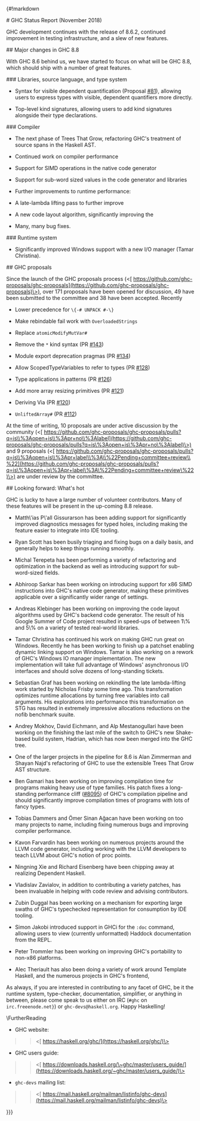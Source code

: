 
{\#!markdown


\# GHC Status Report (November 2018)


GHC development continues with the release of 8.6.2, continued improvement in
testing infrastructure, and a slew of new features.


\#\# Major changes in GHC 8.8


With GHC 8.6 behind us, we have started to focus on what will be GHC 8.8, which
should ship with a number of great features.


\#\#\# Libraries, source language, and type system

- Syntax for visible dependent quantification (Proposal [\#81](https://gitlab.haskell.org//ghc/ghc/issues/81)), allowing
  users to express types with visible, dependent quantifiers more directly.

- Top-level kind signatures, allowing users to add kind signatures alongside
  their type declarations.


\#\#\# Compiler

- The next phase of Trees That Grow, refactoring GHC's treatment of source
  spans in the Haskell AST.

- Continued work on compiler performance

- Support for SIMD operations in the native code generator

- Support for sub-word sized values in the code generator and libraries

- Further improvements to runtime performance:

- A late-lambda lifting pass to further improve

- A new code layout algorithm, significantly improving the 

- Many, many bug fixes.


\#\#\# Runtime system

- Significantly improved Windows support with a new I/O manager (Tamar Christina).


\#\# GHC proposals


Since the launch of the GHC proposals process
(\<[ https://github.com/ghc-proposals/ghc-proposals](https://github.com/ghc-proposals/ghc-proposals)\>), over 171 proposals have
been opened for discussion, 49 have been submitted to the committee and 38 have
been accepted. Recently 

- Lower precedence for `\{-# UNPACK #-\}`

- Make rebindable fail work with `OverloadedStrings`

- Replace `atomicModifyMutVar#`

- Remove the `*` kind syntax (PR [\#143](https://gitlab.haskell.org//ghc/ghc/issues/143))

- Module export deprecation pragmas (PR [\#134](https://gitlab.haskell.org//ghc/ghc/issues/134))

- Allow ScopedTypeVariables to refer to types (PR [\#128](https://gitlab.haskell.org//ghc/ghc/issues/128))

- Type applications in patterns (PR [\#126](https://gitlab.haskell.org//ghc/ghc/issues/126))

- Add more array resizing primitives (PR [\#121](https://gitlab.haskell.org//ghc/ghc/issues/121))

- Deriving Via (PR [\#120](https://gitlab.haskell.org//ghc/ghc/issues/120))

- `UnliftedArray#` (PR [\#112](https://gitlab.haskell.org//ghc/ghc/issues/112))


At the time of writing,
10 proposals are under active discussion by the community
(\<[ https://github.com/ghc-proposals/ghc-proposals/pulls?q=is\\%3Aopen+is\\%3Apr+no\\%3Alabel](https://github.com/ghc-proposals/ghc-proposals/pulls?q=is\%3Aopen+is\%3Apr+no\%3Alabel)\>)
and
9 proposals
(\<[ https://github.com/ghc-proposals/ghc-proposals/pulls?q=is\\%3Aopen+is\\%3Apr+label\\%3A\\%22Pending+committee+review\\%22](https://github.com/ghc-proposals/ghc-proposals/pulls?q=is\%3Aopen+is\%3Apr+label\%3A\%22Pending+committee+review\%22)\>)
are under review by the committee.


\#\# Looking forward: What's hot


GHC is lucky to have a large number of volunteer contributors. Many of these
features will be present in the up-coming 8.8 release.

- Matth\\'ias P\\'all Gissurarson has been adding support for significantly
  improved diagnostics messages for typed holes, including making the feature
  easier to integrate into IDE tooling.

- Ryan Scott has been busily triaging and fixing bugs on a daily basis, and
  generally helps to keep things running smoothly.

- Michal Terepeta has been performing a variety of refactoring and
  optimization in the backend as well as introducing support for sub-word-sized
  fields.

- Abhiroop Sarkar has been working on introducing support for x86 SIMD
  instructions into GHC's native code generator, making these primitives
  applicable over a significantly wider range of settings.

- Andreas Klebinger has been working on improving the code layout algorithms
  used by GHC's backend code generator. The result of his Google Summer of Code
  project resulted in speed-ups of between 1\\% and 5\\% on a variety of tested
  real-world libraries.

- Tamar Christina has continued his work on making GHC run great on
  Windows. Recently he has been working to finish up a patchset enabling
  dynamic linking support on Windows. Tamar is also working on a rework
  of GHC's Windows IO manager implementation. The new implementation
  will take full advantage of Windows' asynchronous I/O interfaces and
  should solve dozens of long-standing tickets.

- Sebastian Graf has been working on rekindling the late lambda-lifting work
  started by Nicholas Frisby some time ago. This transformation optimizes
  runtime allocations by turning free variables into call arguments.
  His explorations into performance this transformation on STG has
  resulted in extremely impressive allocations reductions on the nofib
  benchmark suuite.

- Andrey Mokhov, David Eichmann, and Alp Mestanogullari have been working on the
  finishing the last mile of the switch to GHC's new Shake-based build system,
  Hadrian, which has now been merged into the GHC tree.

- One of the larger projects in the pipeline for 8.6 is Alan Zimmerman
  and Shayan Najd's refactoring of GHC to use the extensible Trees That
  Grow AST structure.

- Ben Gamari has been working on improving compilation time for programs
  making heavy use of type families. His patch fixes a long-standing performance
  cliff ([\#8095](https://gitlab.haskell.org//ghc/ghc/issues/8095)) of GHC's compilation pipeline and should significantly improve
  compilation times of programs with lots of fancy types.

- Tobias Dammers and Ömer Sinan Ağacan have been working on too many
  projects to name, including fixing numerous bugs and improving compiler
  performance.

- Kavon Farvardin has been working on numerous projects around the LLVM code
  generator, including working with the LLVM developers to teach LLVM about
  GHC's notion of proc points.

- Ningning Xie and Richard Eisenberg have been chipping away at realizing
  Dependent Haskell.

- Vladislav Zavialov, in addition to contributing a variety patches, has been
  invaluable in helping with code review and advising contributors.

- Zubin Duggal has been working on a mechanism for exporting large swaths of
  GHC's typechecked representation for consumption by IDE tooling.

- Simon Jakobi introduced support in GHCi for the `:doc` command,
  allowing users to view (currently unformatted) Haddock documentation from the
  REPL.

- Peter Trommler has been working on improving GHC's portability to non-x86
  platforms.

- Alec Theriault has also been doing a variety of work around Template
  Haskell, and the numerous projects in GHC's frontend,


As always, if you are interested in contributing to any facet of GHC, be
it the runtime system, type-checker, documentation, simplifier, or
anything in between, please come speak to us either on IRC (`#ghc` on
`irc.freeenode.net}`) or `ghc-devs@haskell.org`. Happy Haskelling!


\\FurtherReading

- GHC website:

> >
> > \<[ https://haskell.org/ghc/](https://haskell.org/ghc/)\>

- GHC users guide:

> >
> > \<[ https://downloads.haskell.org/\~ghc/master/users_guide/](https://downloads.haskell.org/~ghc/master/users_guide/)\>

- `ghc-devs` mailing list:

> >
> > \<[ https://mail.haskell.org/mailman/listinfo/ghc-devs](https://mail.haskell.org/mailman/listinfo/ghc-devs)\>


}}}
